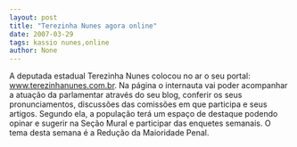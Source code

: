 ```yaml
---
layout: post
title: "Terezinha Nunes agora online"
date: 2007-03-29
tags: kassio nunes,online
author: None
---
```

A deputada estadual Terezinha Nunes colocou no ar o seu portal: www.terezinhanunes.com.br. 
Na página o internauta vai poder acompanhar a atuação da parlamentar através do seu blog, conferir os seus pronunciamentos, discussões das comissões em que participa e seus artigos. 
Segundo ela, a população terá um espaço de destaque podendo opinar e sugerir na Seção Mural e participar das enquetes semanais. O tema desta semana é a Redução da Maioridade Penal. 